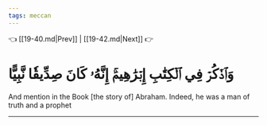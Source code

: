 ```yaml
---
tags: meccan
---
```


👈 [[19-40.md|Prev]] | [[19-42.md|Next]] 👉

# وَٱذۡكُرۡ فِي ٱلۡكِتَٰبِ إِبۡرَٰهِيمَۚ إِنَّهُۥ كَانَ صِدِّيقٗا نَّبِيًّا

And mention in the Book [the story of] Abraham. Indeed, he was a man of truth and a prophet

---

